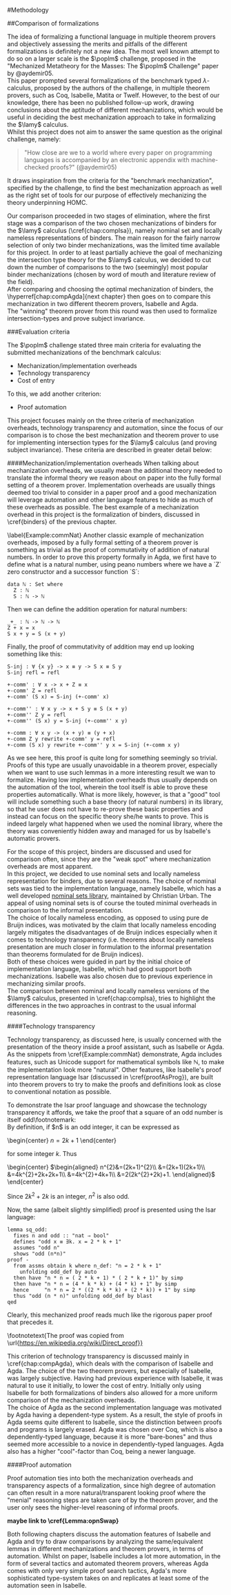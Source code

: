 #Methodology

##Comparison of formalizations

The idea of formalizing a functional language in multiple theorem provers and objectively assessing the merits and pitfalls of the different formalizations is definitely not a new idea. The most well known attempt to do so on a larger scale is the $\poplm$ challenge, proposed in the "Mechanized Metatheory for the Masses: The $\poplm$ Challenge" paper by @aydemir05.   
This paper prompted several formalizations of the benchmark typed $\lambda$-calculus, proposed by the authors of the challenge, in multiple theorem provers, such as Coq, Isabelle, Matita or Twelf. However, to the best of our knowledge, there has been no published follow-up work, drawing conclusions about the aptitude of different mechanizations, which would be useful in deciding the best mechanization approach to take in formalizing the $\lamy$ calculus.   
Whilst this project does not aim to answer the same question as the original challenge, namely: 

> "How close are we to a world where every paper on programming languages is accompanied by an electronic appendix with machine- checked proofs?" (@aydemir05)

It draws inspiration from the criteria for the "benchmark mechanization", specified by the challenge, to find the best mechanization approach as well as the right set of tools for our purpose of effectively mechanizing the theory underpinning HOMC.

Our comparison proceeded in two stages of elimination, where the first stage was a comparison of the two chosen mechanizations of binders for the $\lamy$ calculus (\cref{chap:compIsa}), namely nominal set and locally nameless representations of binders. The main reason for the fairly narrow selection of only two binder mechanizations, was the limited time available for this project. In order to at least partially achieve the goal of mechanizing the intersection type theory for the $\lamy$ calculus, we decided to cut down the number of comparisons to the two (seemingly) most popular binder mechanizations (chosen by word of mouth and literature review of the field).   
After comparing and choosing the optimal mechanization of binders, the \hyperref[chap:compAgda]{next chapter} then goes on to compare this mechanization in two different theorem provers, Isabelle and Agda.   
The "winning" theorem prover from this round was then used to formalize intersection-types and prove subject invariance.

###Evaluation criteria

The $\poplm$ challenge stated three main criteria for evaluating the submitted mechanizations of the benchmark calculus:

- Mechanization/implementation overheads
- Technology transparency
- Cost of entry

To this, we add another criterion: 

- Proof automation

This project focuses mainly on the three criteria of mechanization overheads, technology transparency and automation, since the focus of our comparison is to chose the best mechanization and theorem prover to use for implementing intersection types for the $\lamy$ calculus (and proving subject invariance). These criteria are described in greater detail below:

####Mechanization/implementation overheads
When talking about mechanization overheads, we usually mean the additional theory needed to translate the informal theory we reason about on paper into the fully formal setting of a theorem prover. Implementation overheads are usually things deemed too trivial to consider in a paper proof and a good mechanization will leverage automation and other language features to hide as much of these overheads as possible. The best example of a mechanization overhead in this project is the formalization of binders, discussed in \cref{binders} of the previous chapter.

<div class="Example">
\label{Example:commNat}
Another classic example of mechanization overheads, imposed by a fully formal setting of a theorem prover is something as trivial as the proof of commutativity of addition of natural numbers. In order to prove this property formally in Agda, we first have to define what is a natural number, using peano numbers where we have a `Z` zero constructor and a successor function `S`:

~~~{.agda}
data ℕ : Set where
  Z : ℕ
  S : ℕ -> ℕ
~~~

Then we can define the addition operation for natural numbers:

~~~{.agda}
_+_ : ℕ -> ℕ -> ℕ
Z + x = x
S x + y = S (x + y)
~~~

Finally, the proof of commutativity of addition may end up looking something like this:

~~~{.agda}
S-inj : ∀ {x y} -> x ≡ y -> S x ≡ S y
S-inj refl = refl

+-comm' : ∀ x -> x + Z ≡ x
+-comm' Z = refl
+-comm' (S x) = S-inj (+-comm' x)

+-comm'' : ∀ x y -> x + S y ≡ S (x + y)
+-comm'' Z y = refl
+-comm'' (S x) y = S-inj (+-comm'' x y)

+-comm : ∀ x y -> (x + y) ≡ (y + x)
+-comm Z y rewrite +-comm' y = refl
+-comm (S x) y rewrite +-comm'' y x = S-inj (+-comm x y)
~~~

As we see here, this proof is quite long for something seemingly so trivial. Proofs of this type are usually unavoidable in a theorem prover, especially when we want to use such lemmas in a more interesting result we wan to formalize. Having low implementation overheads thus usually depends on the automation of the tool, wherein the tool itself is able to prove these properties automatically. What is more likely, however, is that a "good" tool will include something such a base theory (of natural numbers) in its library, so that he user does not have to re-prove these basic properties and instead can focus on the specific theory she/he wants to prove. This is indeed largely what happened when we used the nominal library, where the theory was conveniently hidden away and managed for us by Isabelle's automatic provers.
</div>

For the scope of this project, binders are discussed and used for comparison often, since they are the "weak spot" where mechanization overheads are most apparent.    
In this project, we decided to use nominal sets and locally nameless representation for binders, due to several reasons. The choice of nominal sets was tied to the implementation language, namely Isabelle, which has a well developed [nominal sets library](http://www.inf.kcl.ac.uk/staff/urbanc/Nominal/), maintained by Christian Urban. The appeal of using nominal sets is of course the touted minimal overheads in comparison to the informal presentation.   
The choice of locally nameless encoding, as opposed to using pure de Bruijn indices, was motivated by the claim that locally nameless encoding largely mitigates the disadvantages of de Bruijn indices especially when it comes to technology transparency (i.e. theorems about locally nameless presentation are much closer in formulation to the informal presentation than theorems formulated for de Bruijn indices).   
Both of these choices were guided in part by the initial choice of implementation language, Isabelle, which had good support both mechanizations. Isabelle was also chosen due to previous experience in mechanizing similar proofs.   
The comparison between nominal and locally nameless versions of the $\lamy$ calculus, presented in \cref{chap:compIsa}, tries to highlight the differences in the two approaches in contrast to the usual informal reasoning.

####Technology transparency

Technology transparency, as discussed here, is usually concerned with the presentation of the theory inside a proof assistant, such as Isabelle or Agda. As the snippets from \cref{Example:commNat} demonstrate, Agda includes features, such as Unicode support for mathematical symbols like $\mathbb{N}$, to make the implementation look more "natural". Other features, like Isabelle's proof representation language Isar (discussed in \cref{proofAsProg}), are built into theorem provers to try to make the proofs and definitions look as close to conventional notation as possible.

<div class="Example"> To demonstrate the Isar proof language and showcase the technology transparency it affords, we take the proof that a square of an odd number is itself odd\footnotemark:

<div class="Lemma" head="The square of an odd number is also odd">
<div class="proof">
By definition, if $n$ is an odd integer, it can be expressed as

\begin{center}
$n=2k+1$
\end{center}

for some integer $k$. Thus

\begin{center}
$\begin{aligned}
n^{2}&=(2k+1)^{2}\\
&=(2k+1)(2k+1)\\
&=4k^{2}+2k+2k+1\\
&=4k^{2}+4k+1\\
&=2(2k^{2}+2k)+1.
\end{aligned}$
\end{center}

Since $2k^2 + 2k$ is an integer, $n^2$ is also odd.
</div>
</div>

Now, the same (albeit slightly simplified) proof is presented using the Isar language:


~~~{.isabelle}
lemma sq_odd:
  fixes n and odd :: "nat ⇒ bool"
  defines "odd x ≡ ∃k. x = 2 * k + 1"
  assumes "odd n"
  shows "odd (n*n)"
proof -
  from assms obtain k where n_def: "n = 2 * k + 1" 
    unfolding odd_def by auto
  then have "n * n = ( 2 * k + 1) * ( 2 * k + 1)" by simp
  then have "n * n = (4 * k * k) + (4 * k) + 1" by simp
  hence     "n * n = 2 * ((2 * k * k) + (2 * k)) + 1" by simp
  thus "odd (n * n)" unfolding odd_def by blast
qed
~~~

Clearly, this mechanized proof reads much like the rigorous paper proof that precedes it.
</div>

\footnotetext{The proof was copied from \url{https://en.wikipedia.org/wiki/Direct_proof}}

This criterion of technology transparency is discussed mainly in \cref{chap:compAgda}, which deals with the comparison of Isabelle and Agda. The choice of the two theorem provers, but especially of Isabelle, was largely subjective. Having had previous experience with Isabelle, it was natural to use it initially, to lower the cost of entry. Initially only using Isabelle for both formalizations of binders also allowed for a more uniform comparison of the mechanization overheads.   
The choice of Agda as the second implementation language was motivated by Agda having a dependent-type system. As a result, the style of proofs in Agda seems quite different to Isabelle, since the distinction between proofs and programs is largely erased. Agda was chosen over Coq, which is also a dependently-typed language, because it is more "bare-bones" and thus seemed more accessible to a novice in dependently-typed languages. Agda also has a higher "cool"-factor than Coq, being a newer language.

####Proof automation

Proof automation ties into both the mechanization overheads and transparency aspects of a formalization, since high degree of automation can often result in a more natural/transparent looking proof where the "menial" reasoning steps are taken care of by the theorem prover, and the user only sees the higher-level reasoning of informal proofs.

**maybe link to \cref{Lemma:opnSwap}**

Both following chapters discuss the automation features of Isabelle and Agda and try to draw comparisons by analyzing the same/equivalent lemmas in different mechanizations and theorem provers, in terms of automation. Whilst on paper, Isabelle includes a lot more automation, in the form of several tactics and automated theorem provers, whereas Agda comes with only very simple proof search tactics, Agda's more sophisticated type-system takes on and replicates at least some of the automation seen in Isabelle.
